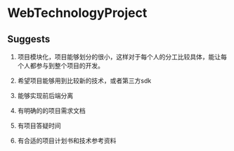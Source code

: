 # WebTechnologyProject
## Suggests
1. 项目模块化，项目能够划分的很小，这样对于每个人的分工比较具体，能让每个人都参与到整个项目的开发。

2. 希望项目能够用到比较新的技术，或者第三方sdk

3. 能够实现前后端分离

4. 有明确的的项目需求文档

5. 有项目答疑时间

6. 有合适的项目计划书和技术参考资料